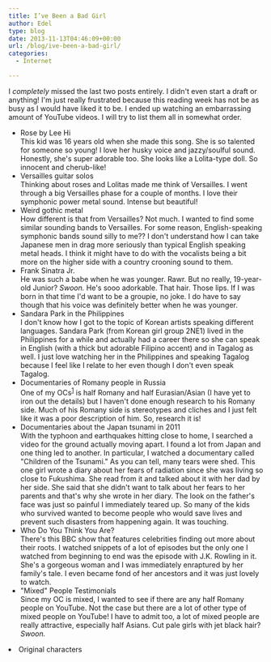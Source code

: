 ```yaml
---
title: I’ve Been a Bad Girl
author: Edel
type: blog
date: 2013-11-13T04:46:09+00:00
url: /blog/ive-been-a-bad-girl/
categories:
  - Internet

---
```

I _completely_ missed the last two posts entirely. I didn't even start a draft or anything! I'm just really frustrated because this reading week has not be as busy as I would have liked it to be. I ended up watching an embarrassing amount of YouTube videos. I will try to list them all in somewhat order.

  * Rose by Lee Hi  
    This kid was 16 years old when she made this song. She is so talented for someone so young! I love her husky voice and jazzy/soulful sound. Honestly, she's super adorable too. She looks like a Lolita-type doll. So innocent and cherub-like!
  * Versailles guitar solos  
    Thinking about roses and Lolitas made me think of Versailles. I went through a big Versailles phase for a couple of months. I love their symphonic power metal sound. Intense but beautiful!
  * Weird gothic metal  
    How different is that from Versailles? Not much. I wanted to find some similar sounding bands to Versailles. For some reason, English-speaking symphonic bands sound silly to me?? I don't understand how I can take Japanese men in drag more seriously than typical English speaking metal heads. I think it might have to do with the vocalists being a bit more on the higher side with a country crooning sound to them.
  * Frank Sinatra Jr.  
    He was such a babe when he was younger. Rawr. But no really, 19-year-old Junior? _Swoon._ He's sooo adorkable. That hair. Those lips. If I was born in that time I'd want to be a groupie, no joke. I do have to say though that his voice was definitely better when he was younger.
  * Sandara Park in the Philippines  
    I don't know how I got to the topic of Korean artists speaking different languages. Sandara Park (from Korean girl group 2NE1) lived in the Philippines for a while and actually had a career there so she can speak in English (with a thick but adorable Filipino accent) and in Tagalog as well. I just love watching her in the Philippines and speaking Tagalog because I feel like I relate to her even though I don't even speak Tagalog.
  * Documentaries of Romany people in Russia  
    One of my OCs<sup class="footnote"><a href="#foot_ajs-fn-id_1-173" id="back_ajs-fn-id_1-173">1</a></sup> is half Romany and half Eurasian/Asian (I have yet to iron out the details) but I haven't done enough research to his Romany side. Much of his Romany side is stereotypes and cliches and I just felt like it was a poor description of him. So, research it is!
  * Documentaries about the Japan tsunami in 2011  
    With the typhoon and earthquakes hitting close to home, I searched a video for the ground actually moving apart. I found a lot from Japan and one thing led to another. In particular, I watched a documentary called "Children of the Tsunami." As you can tell, many tears were shed. This one girl wrote a diary about her fears of radiation since she was living so close to Fukushima. She read from it and talked about it with her dad by her side. She said that she didn't want to talk about her fears to her parents and that's why she wrote in her diary. The look on the father's face was just so painful I immediately teared up. So many of the kids who survived wanted to become people who would save lives and prevent such disasters from happening again. It was touching.
  * Who Do You Think You Are?  
    There's this BBC show that features celebrities finding out more about their roots. I watched snippets of a lot of episodes but the only one I watched from beginning to end was the episode with J.K. Rowling in it. She's a gorgeous woman and I was immediately enraptured by her family's tale. I even became fond of her ancestors and it was just lovely to watch.
  * "Mixed" People Testimonials  
    Since my OC is mixed, I wanted to see if there are any half Romany people on YouTube. Not the case but there are a lot of other type of mixed people on YouTube! I have to admit too, a lot of mixed people are really attractive, especially half Asians. Cut pale girls with jet black hair? _Swoon._


  <li>
    <a id="foot_ajs-fn-id_1-173"></a>Original characters&nbsp;&nbsp;<a class="ajs-back-link" href="#back_ajs-fn-id_1-173"></a>
  </li>


<div id="ajs-fn-id_1-173" style="display:none;margin:0;" class="ajs-footnote-popup">
  <div>
    Original characters
  </div>
</div>